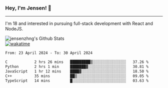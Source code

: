 ### Hey, I'm Jensen! 👋

---

I'm 18 and interested in pursuing full-stack development with React and NodeJS.

![jensenzhng's Github Stats](https://github-readme-stats.vercel.app/api?username=jensenzhng&theme=dark&show_icons=true&count_private=true)
<br />
[![wakatime](https://wakatime.com/badge/user/cbfc263d-3611-4e36-8278-8fad45fe3f62.svg)](https://wakatime.com/@cbfc263d-3611-4e36-8278-8fad45fe3f62)

<!--START_SECTION:waka-->

```txt
From: 23 April 2024 - To: 30 April 2024

C            2 hrs 26 mins   █████████▒░░░░░░░░░░░░░░░   37.26 %
Python       2 hrs 1 min     ███████▓░░░░░░░░░░░░░░░░░   30.81 %
JavaScript   1 hr 12 mins    ████▓░░░░░░░░░░░░░░░░░░░░   18.50 %
C++          35 mins         ██▒░░░░░░░░░░░░░░░░░░░░░░   09.05 %
TypeScript   14 mins         █░░░░░░░░░░░░░░░░░░░░░░░░   03.63 %
```

<!--END_SECTION:waka-->
